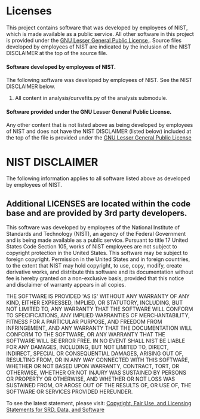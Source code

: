 # Licenses 
This project contains software that was developed by employees of NIST, which is made available as a public 
service.  All other software in this project is provided under the [GNU Lesser General Public 
License ](LICENSES/GNU_LESSER_GPL.md).  Source files developed by employees of NIST are indicated by the inclusion 
of the NIST DISCLAIMER at the top of the source file.     

#### Software developed by employees of NIST.  
The following software was developed by employees of NIST.  See the NIST DISCLAIMER below.
1.  All content in analysis/curvefits.py of the analysis submodule. 
   
#### Software provided under the GNU Lesser General Public License.  
Any other content that is not listed above as being developed by employees of NIST and
does not have the NIST DISCLAIMER (listed below) included at the top of the file 
is provided under the [GNU Lesser General Public License ](LICENSES/GNU_LESSER_GPL.md)

# NIST DISCLAIMER

The following information applies to all software listed above as developed
by employees of NIST.

## Additional LICENSES are located within the code base and are provided by 3rd party developers.

This software was developed by employees of the National Institute of
Standards and Technology (NIST), an agency of the Federal Government and is
being made available as a public service. Pursuant to title 17 United States
Code Section 105, works of NIST employees are not subject to copyright
protection in the United States.  This software may be subject to foreign
copyright.  Permission in the United States and in foreign countries, to the
extent that NIST may hold copyright, to use, copy, modify, create derivative
works, and distribute this software and its documentation without fee is hereby
granted on a non-exclusive basis, provided that this notice and disclaimer of
warranty appears in all copies.

THE SOFTWARE IS PROVIDED 'AS IS' WITHOUT ANY WARRANTY OF ANY KIND, EITHER
EXPRESSED, IMPLIED, OR STATUTORY, INCLUDING, BUT NOT LIMITED TO, ANY WARRANTY
THAT THE SOFTWARE WILL CONFORM TO SPECIFICATIONS, ANY IMPLIED WARRANTIES OF
MERCHANTABILITY, FITNESS FOR A PARTICULAR PURPOSE, AND FREEDOM FROM
INFRINGEMENT, AND ANY WARRANTY THAT THE DOCUMENTATION WILL CONFORM TO THE
SOFTWARE, OR ANY WARRANTY THAT THE SOFTWARE WILL BE ERROR FREE.  IN NO EVENT
SHALL NIST BE LIABLE FOR ANY DAMAGES, INCLUDING, BUT NOT LIMITED TO, DIRECT,
INDIRECT, SPECIAL OR CONSEQUENTIAL DAMAGES, ARISING OUT OF, RESULTING FROM,
OR IN ANY WAY CONNECTED WITH THIS SOFTWARE, WHETHER OR NOT BASED UPON
WARRANTY, CONTRACT, TORT, OR OTHERWISE, WHETHER OR NOT INJURY WAS SUSTAINED
BY PERSONS OR PROPERTY OR OTHERWISE, AND WHETHER OR NOT LOSS WAS SUSTAINED
FROM, OR AROSE OUT OF THE RESULTS OF, OR USE OF, THE SOFTWARE OR SERVICES
PROVIDED HEREUNDER.

To see the latest statement, please visit:
[Copyright, Fair Use, and Licensing Statements for SRD, Data, and Software](https://www.nist.gov/director/copyright-fair-use-and-licensing-statements-srd-data-and-software)